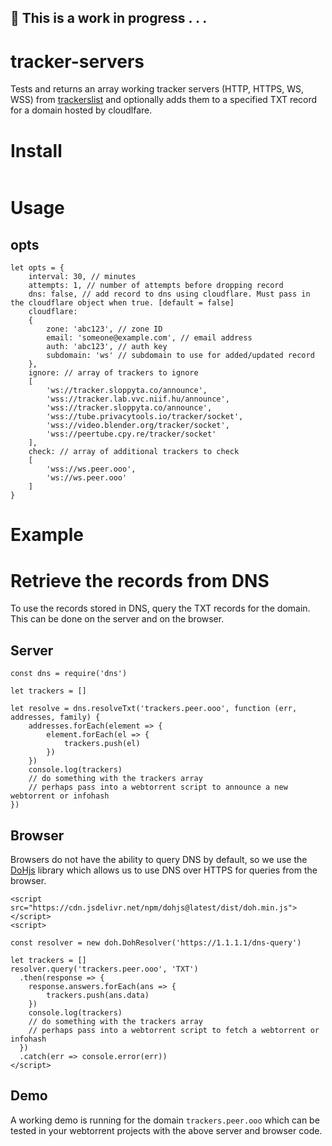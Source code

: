## :construction: This is a work in progress . . . 

# tracker-servers
Tests and returns an array working tracker servers (HTTP, HTTPS, WS, WSS) from [trackerslist](https://github.com/ngosang/trackerslist) and optionally adds them to a specified TXT record for a domain hosted by cloudlfare.

# Install
```

```

# Usage

## opts
```
let opts = {
    interval: 30, // minutes
    attempts: 1, // number of attempts before dropping record
    dns: false, // add record to dns using cloudflare. Must pass in the cloudflare object when true. [default = false]
    cloudflare: 
    {
        zone: 'abc123', // zone ID
        email: 'someone@example.com', // email address
        auth: 'abc123', // auth key
        subdomain: 'ws' // subdomain to use for added/updated record
    },
    ignore: // array of trackers to ignore
    [
        'ws://tracker.sloppyta.co/announce',
        'wss://tracker.lab.vvc.niif.hu/announce',
        'wss://tracker.sloppyta.co/announce',
        'wss://tube.privacytools.io/tracker/socket',
        'wss://video.blender.org/tracker/socket',
        'wss://peertube.cpy.re/tracker/socket'
    ],
    check: // array of additional trackers to check
    [
        'wss://ws.peer.ooo',
        'ws://ws.peer.ooo'
    ]
}
```

# Example

# Retrieve the records from DNS
To use the records stored in DNS, query the TXT records for the domain. This can be done on the server and on the browser.

## Server
```
const dns = require('dns')

let trackers = []

let resolve = dns.resolveTxt('trackers.peer.ooo', function (err, addresses, family) {
    addresses.forEach(element => {
        element.forEach(el => {
            trackers.push(el)
        })
    })
    console.log(trackers)
    // do something with the trackers array
    // perhaps pass into a webtorrent script to announce a new webtorrent or infohash
})
```

## Browser
Browsers do not have the ability to query DNS by default, so we use the [DoHjs](https://github.com/byu-imaal/dohjs) library which allows us to use DNS over HTTPS for queries from the browser.

```
<script src="https://cdn.jsdelivr.net/npm/dohjs@latest/dist/doh.min.js"></script>
<script>

const resolver = new doh.DohResolver('https://1.1.1.1/dns-query')

let trackers = []
resolver.query('trackers.peer.ooo', 'TXT')
  .then(response => {
    response.answers.forEach(ans => {
        trackers.push(ans.data)
    })
    console.log(trackers)
    // do something with the trackers array
    // perhaps pass into a webtorrent script to fetch a webtorrent or infohash
  })
  .catch(err => console.error(err))
</script>
```

## Demo
A working demo is running for the domain `trackers.peer.ooo` which can be tested in your webtorrent projects with the above server and browser code.

